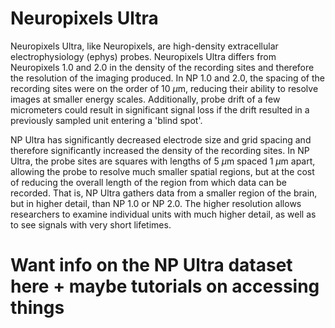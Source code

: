 # Neuropixels Ultra

Neuropixels Ultra, like Neuropixels, are high-density extracellular electrophysiology (ephys) probes. Neuropixels Ultra differs from Neuropixels 1.0 and 2.0 in the density of the recording sites and therefore the resolution of the imaging produced. In NP 1.0 and 2.0, the spacing of the recording sites were on the order of 10 $\mu$m, reducing their ability to resolve images at smaller energy scales. Additionally, probe drift of a few micrometers could result in significant signal loss if the drift resulted in a previously sampled unit entering a 'blind spot'.

NP Ultra has significantly decreased electrode size and grid spacing and therefore significantly increased the density of the recording sites. In NP Ultra, the probe sites are squares with lengths of 5 $\mu$m spaced 1 $\mu$m apart, allowing the probe to resolve much smaller spatial regions, but at the cost of reducing the overall length of the region from which data can be recorded. That is, NP Ultra gathers data from a smaller region of the brain, but in higher detail, than NP 1.0 or NP 2.0. The higher resolution allows researchers to examine individual units with much higher detail, as well as to see signals with very short lifetimes.

# Want info on the NP Ultra dataset here + maybe tutorials on accessing things